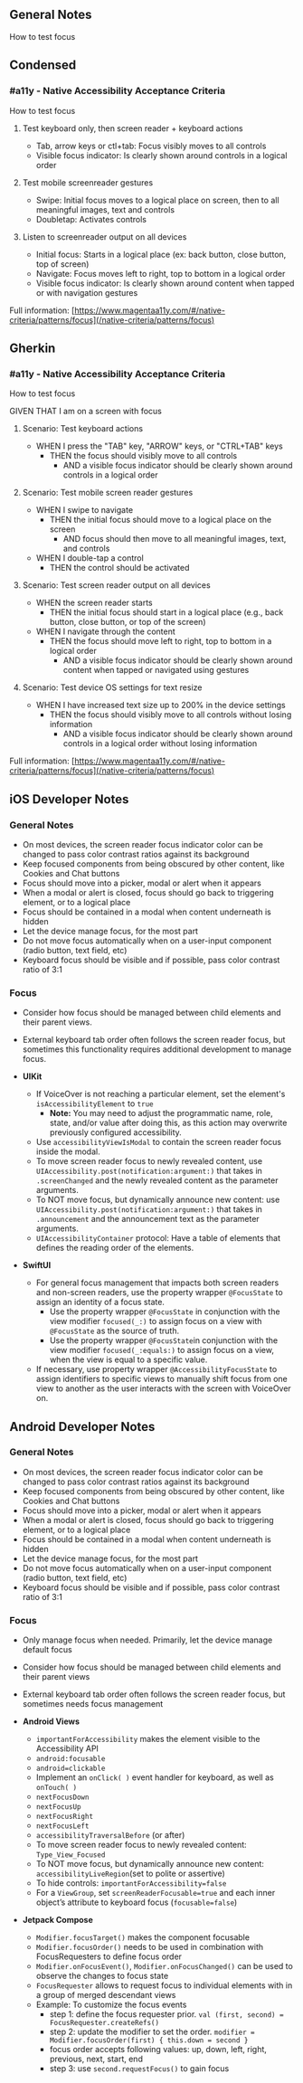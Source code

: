 ## General Notes

How to test focus

## Condensed

### #a11y - Native Accessibility Acceptance Criteria

How to test focus

1. Test keyboard only, then screen reader + keyboard actions

   - Tab, arrow keys or ctl+tab: Focus visibly moves to all controls
   - Visible focus indicator: Is clearly shown around controls in a logical order

2. Test mobile screenreader gestures

   - Swipe: Initial focus moves to a logical place on screen, then to all meaningful images, text and controls
   - Doubletap: Activates controls

3. Listen to screenreader output on all devices

   - Initial focus: Starts in a logical place (ex: back button, close button, top of screen)
   - Navigate: Focus moves left to right, top to bottom in a logical order
   - Visible focus indicator: Is clearly shown around content when tapped or with navigation gestures

Full information: [https://www.magentaa11y.com/#/native-criteria/patterns/focus](/native-criteria/patterns/focus)

## Gherkin

### #a11y - Native Accessibility Acceptance Criteria

How to test focus

GIVEN THAT I am on a screen with focus

1. Scenario: Test keyboard actions

   - WHEN I press the "TAB" key, "ARROW" keys, or "CTRL+TAB" keys   
      - THEN the focus should visibly move to all controls   
         - AND a visible focus indicator should be clearly shown around controls in a logical order   

2. Scenario: Test mobile screen reader gestures

   - WHEN I swipe to navigate   
      - THEN the initial focus should move to a logical place on the screen   
         - AND focus should then move to all meaningful images, text, and controls   
   - WHEN I double-tap a control   
      - THEN the control should be activated   

3. Scenario: Test screen reader output on all devices

   - WHEN the screen reader starts   
      - THEN the initial focus should start in a logical place (e.g., back button, close button, or top of the screen)   
   - WHEN I navigate through the content   
      - THEN the focus should move left to right, top to bottom in a logical order   
         - AND a visible focus indicator should be clearly shown around content when tapped or navigated using gestures

4. Scenario: Test device OS settings for text resize

   - WHEN I have increased text size up to 200% in the device settings   
      - THEN the focus should visibly move to all controls without losing information 
         - AND a visible focus indicator should be clearly shown around controls in a logical order without losing information 

Full information: [https://www.magentaa11y.com/#/native-criteria/patterns/focus](/native-criteria/patterns/focus)

## iOS Developer Notes
### General Notes
- On most devices, the screen reader focus indicator color can be changed to pass color contrast ratios against its background
- Keep focused components from being obscured by other content, like Cookies and Chat buttons
- Focus should move into a picker, modal or alert when it appears
- When a modal or alert is closed, focus should go back to triggering element, or to a logical place
- Focus should be contained in a modal when content underneath is hidden
- Let the device manage focus, for the most part
- Do not move focus automatically when on a user-input component (radio button, text field, etc)
- Keyboard focus should be visible and if possible, pass color contrast ratio of 3:1

### Focus

   - Consider how focus should be managed between child elements and their parent views.
   - External keyboard tab order often follows the screen reader focus, but sometimes this functionality requires additional development to manage focus.

- **UIKit**
  - If VoiceOver is not reaching a particular element, set the element's `isAccessibilityElement` to `true`
    - **Note:** You may need to adjust the programmatic name, role, state, and/or value after doing this, as this action may overwrite previously configured accessibility.
  - Use `accessibilityViewIsModal` to contain the screen reader focus inside the modal.
  - To move screen reader focus to newly revealed content, use `UIAccessibility.post(notification:argument:)` that takes in `.screenChanged` and the newly revealed content as the parameter arguments.
  - To NOT move focus, but dynamically announce new content: use `UIAccessibility.post(notification:argument:)` that takes in `.announcement` and the announcement text as the parameter arguments.
  - `UIAccessibilityContainer` protocol: Have a table of elements that defines the reading order of the elements. 

- **SwiftUI**
  - For general focus management that impacts both screen readers and non-screen readers, use the property wrapper `@FocusState` to assign an identity of a focus state.
    - Use the property wrapper `@FocusState` in conjunction with the view modifier `focused(_:)` to assign focus on a view with `@FocusState` as the source of truth.
    - Use the property wrapper `@FocusState`in conjunction with the view modifier `focused(_:equals:)` to assign focus on a view, when the view is equal to a specific value.
  - If necessary, use property wrapper `@AccessibilityFocusState` to assign identifiers to specific views to manually shift focus from one view to another as the user interacts with the screen with VoiceOver on.

## Android Developer Notes
### General Notes
- On most devices, the screen reader focus indicator color can be changed to pass color contrast ratios against its background
- Keep focused components from being obscured by other content, like Cookies and Chat buttons
- Focus should move into a picker, modal or alert when it appears
- When a modal or alert is closed, focus should go back to triggering element, or to a logical place
- Focus should be contained in a modal when content underneath is hidden
- Let the device manage focus, for the most part
- Do not move focus automatically when on a user-input component (radio button, text field, etc)
- Keyboard focus should be visible and if possible, pass color contrast ratio of 3:1

### Focus
- Only manage focus when needed. Primarily, let the device manage default focus
- Consider how focus should be managed between child elements and their parent views
- External keyboard tab order often follows the screen reader focus, but sometimes needs focus management

- **Android Views**
  - `importantForAccessibility` makes the element visible to the Accessibility API
  - `android:focusable`
  - `android=clickable`
  - Implement an `onClick( )` event handler for keyboard, as well as `onTouch( )`
  - `nextFocusDown`
  - `nextFocusUp`
  - `nextFocusRight`
  - `nextFocusLeft`
  - `accessibilityTraversalBefore` (or after)
  - To move screen reader focus to newly revealed content: `Type_View_Focused`
  - To NOT move focus, but dynamically announce new content: `accessibilityLiveRegion`(set to polite or assertive)
  - To hide controls: `importantForAccessibility=false`
  - For a `ViewGroup`, set `screenReaderFocusable=true` and each inner object’s attribute to keyboard focus (`focusable=false`)

- **Jetpack Compose**
  - `Modifier.focusTarget()` makes the component focusable
  - `Modifier.focusOrder()` needs to be used in combination with FocusRequesters to define focus order
  - `Modifier.onFocusEvent()`, `Modifier.onFocusChanged()` can be used to observe the changes to focus state
  - `FocusRequester` allows to request focus to individual elements with in a group of merged descendant views
  - Example: To customize the focus events
    - step 1: define the focus requester prior. `val (first, second) = FocusRequester.createRefs()`
    - step 2: update the modifier to set the order. `modifier = Modifier.focusOrder(first) { this.down = second }`
    - focus order accepts following values: up, down, left, right, previous, next, start, end
    - step 3: use `second.requestFocus()` to gain focus
